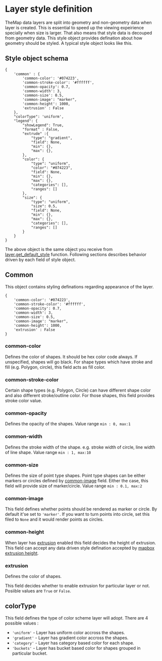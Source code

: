 # Layer style definition

TheMap data layers are split into geometry and non-geometry data when layer is created. This is essential to speed up the viewing expeirience specially when size is larger. That also means that style data is decouped from geometry data. This style object provides defination about how geometry should be styled. A typical style object looks like this.

## Style object schema

    {
        'common' : {
            'common-color': '#074223',
            'common-stroke-color': '#ffffff',
            'common-opacity': 0.7,
            'common-width': 3,
            'common-size': 0.5,
            'common-image': "marker",
            'common-height': 1000,
            'extrusion' : False
        },
        "colorType": 'uniform',
        "legend": {
            "showLegend": True,
            "format" : False,
            "extrude" :{
                "type": "gradient",
                "field": None,
                "min": {},
                "max": {},
            },
            "color": {
                "type": "uniform",
                "color": "#074223",
                "field": None,
                "min": {},
                "max": {},
                "categories": [],
                "ranges": []
            },
            "size": {
                "type": "uniform",
                "size": 0.5,
                "field": None,
                "min": {},
                "max": {},
                "categories": [],
                "ranges": []
            }
        }
    }

The above object is the same object you receive from [layer.get_default_style](../layer.md#get_default_style) function. Following sections describes behavior driven by each field of style object.

## Common

This object contains styling definations regarding appearance of the layer.

    {
        'common-color': '#074223',
        'common-stroke-color': '#ffffff',
        'common-opacity': 0.7,
        'common-width': 3,
        'common-size': 0.5,
        'common-image': "marker",
        'common-height': 1000,
        'extrusion' : False
    }

### common-color

Defines the color of shapes. It should be hex color code always. If unspecified, shapes will go black. For shape types which have stroke and fill (e.g. Polygon, circle), this field acts as fill color.

### common-stroke-color

Certain shape types (e.g. Polygon, Circle) can have different shape color and also different stroke/outline color. For those shapes, this field provides stroke color value.

### common-opacity

Defines the opacity of the shapes. Value range `min : 0, max:1`

### common-width

Defines the stroke width of the shape. e.g. stroke width of circle, line width of line shape. Value range `min : 1, max:10`

### common-size

Defines the size of point type shapes. Point type shapes can be either markers or circles defined by [common-image](#common-image) field. Either the case, this field will provide size of marker/circle. Value range `min : 0.1, max:2`

### common-image

This field defines whether points should be rendered as marker or circle. By default it'se set to `'marker'`. If you want to turn points into circle, set this filed to `None` and it would render points as circles.

### common-height

When layer has [extrusion](#extrusion) enabled this field decides the height of extrusion. This field can accept any data driven style defination accepted by [mapbox extrusion height](https://docs.mapbox.com/mapbox-gl-js/style-spec/layers/#paint-fill-extrusion-fill-extrusion-height). 

### extrusion

Defines the color of shapes.

This field decides whether to enable extrusion for particular layer or not. Posiible values are `True` or `False`.

## colorType

This field defines the type of color scheme layer will adopt. There are 4 possible values :

* `'uniform'` - Layer has uniform color accross the shapes.
* `'gradient'` - Layer has gradient color accross the shapes.
* `'category'` - Layer has category based color for each shape.
* `'buckets'` - Layer has bucket based color for shapes grouped in particular bucket.